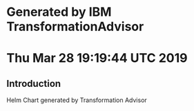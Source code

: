 # Generated by IBM TransformationAdvisor
# Thu Mar 28 19:19:44 UTC 2019
## Introduction

Helm Chart generated by Transformation Advisor
